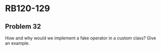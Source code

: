 # RB120-129
## Problem 32

How and why would we implement a fake operator in a custom class? Give an example.
